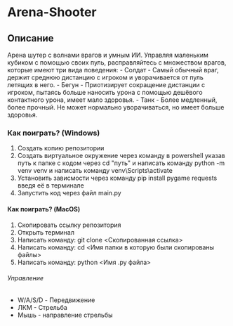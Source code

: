 # Arena-Shooter
## Описание
  Арена шутер с волнами врагов и умным ИИ. Управляя маленьким кубиком с помощью своих пуль, расправляйтесь с множеством врагов, которые имеют три вида поведения:
    - Солдат - Самый обычный враг, держит среднюю дистанцию с игроком и уворачивается от пуль летящих в него.
    - Бегун - Приотизирует сокращение дистанции с игроком, пытаясь больше наносить урона с помощью дешёвого контактного урона, имеет мало здоровья.
    - Танк - Более медленный, более прочный. Не может нормально уворачиваться, но имеет больше здоровья.


### Как поиграть? (Windows)
  1. Создать копию репозитории
  2. Создать виртуальное окружение через команду в powershell указав путь к папке с кодом через cd "путь" и написать команду python -m venv venv и написать команду venv\Scripts\activate
  3. Установить зависмости через команду pip install pygame requests введя её в терминале
  4. Запустить код через файл main.py


#### Как поиграть? (MacOS)
  1. Скопировать ссылку репозитория
  2. Открыть терминал
  3. Написать команду: git clone <Скопированная ссылка>
  4. Написать команду: cd <Имя папки в которую были скопированы файлы>
  5. Написать команду: python <Имя .py файла>


###### Управление
  - W/A/S/D - Передвижение
  - ЛКМ - Стрельба
  - Мышь - направление стрельбы
